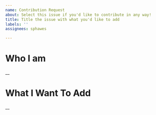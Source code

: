 ```yaml
---
name: Contribution Request
about: Select this issue if you'd like to contribute in any way!
title: Title the issue with what you'd like to add
labels: ''
assignees: sphawes

---
```


# Who I am

__

# What I Want To Add

__

